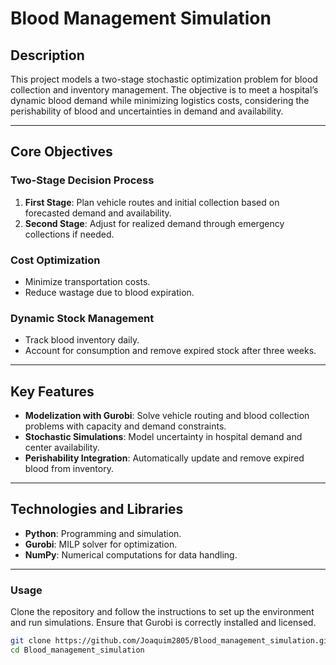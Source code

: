 # **Blood Management Simulation**

## **Description**

This project models a two-stage stochastic optimization problem for blood collection and inventory management. The objective is to meet a hospital’s dynamic blood demand while minimizing logistics costs, considering the perishability of blood and uncertainties in demand and availability.

---

## **Core Objectives**

### **Two-Stage Decision Process**

1. **First Stage**: Plan vehicle routes and initial collection based on forecasted demand and availability.
2. **Second Stage**: Adjust for realized demand through emergency collections if needed.

### **Cost Optimization**

- Minimize transportation costs.
- Reduce wastage due to blood expiration.

### **Dynamic Stock Management**

- Track blood inventory daily.
- Account for consumption and remove expired stock after three weeks.

---

## **Key Features**

- **Modelization with Gurobi**: Solve vehicle routing and blood collection problems with capacity and demand constraints.
- **Stochastic Simulations**: Model uncertainty in hospital demand and center availability.
- **Perishability Integration**: Automatically update and remove expired blood from inventory.

---

## **Technologies and Libraries**

- **Python**: Programming and simulation.
- **Gurobi**: MILP solver for optimization.
- **NumPy**: Numerical computations for data handling.

---

### **Usage**

Clone the repository and follow the instructions to set up the environment and run simulations. Ensure that Gurobi is correctly installed and licensed.

```bash
git clone https://github.com/Joaquim2805/Blood_management_simulation.git
cd Blood_management_simulation
```
